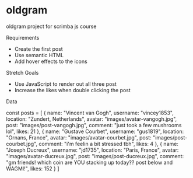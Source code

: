 # oldgram
oldgram project for scrimba js course

Requirements

- Create the first post
- Use semantic HTML 
- Add hover effects to the icons

Stretch Goals

- Use JavaScript to render out all three post
- Increase the likes when double clicking the post


Data

const posts = [
    {
        name: "Vincent van Gogh",
        username: "vincey1853",
        location: "Zundert, Netherlands",
        avatar: "images/avatar-vangogh.jpg",
        post: "images/post-vangogh.jpg",
        comment: "just took a few mushrooms lol",
        likes: 21
    },
    {
        name: "Gustave Courbet",
        username: "gus1819",
        location: "Ornans, France",
        avatar: "images/avatar-courbet.jpg",
        post: "images/post-courbet.jpg",
        comment: "i'm feelin a bit stressed tbh",
        likes: 4
    },
        {
        name: "Joseph Ducreux",
        username: "jd1735",
        location: "Paris, France",
        avatar: "images/avatar-ducreux.jpg",
        post: "images/post-ducreux.jpg",
        comment: "gm friends! which coin are YOU stacking up today?? post below and WAGMI!",
        likes: 152
    }
]

